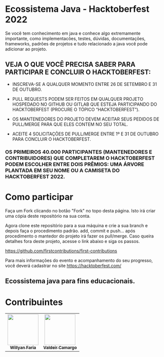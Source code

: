 # Ecossistema Java - Hacktoberfest 2022

Se você tem conhecimento em java e conhece algo extremamente importante, como implementacões,
testes, dúvidas, documentações, frameworks, padrões de projetos e tudo relacionado a java você pode adicionar 
ao projeto.

## VEJA O QUE VOCÊ PRECISA SABER PARA PARTICIPAR E CONCLUIR O HACKTOBERFEST:
- INSCREVA-SE A QUALQUER MOMENTO ENTRE 26 DE SETEMBRO E 31 DE OUTUBRO.

- PULL REQUESTS PODEM SER FEITOS EM QUALQUER PROJETO HOSPEDADO NO GITHUB OU GITLAB QUE ESTEJA PARTICIPANDO DO HACKTOBERFEST (PROCURE O TÓPICO “HACKTOBERFEST”).

- OS MANTENEDORES DO PROJETO DEVEM ACEITAR SEUS PEDIDOS DE PULL/MERGE PARA QUE ELES CONTEM NO SEU TOTAL.

- ACEITE 4 SOLICITAÇÕES DE PULL/MERGE ENTRE 1º E 31 DE OUTUBRO PARA CONCLUIR O HACKTOBERFEST.

### OS PRIMEIROS 40.000 PARTICIPANTES (MANTENEDORES E CONTRIBUIDORES) QUE COMPLETAREM O HACKTOBERFEST PODEM ESCOLHER ENTRE DOIS PRÊMIOS: UMA ÁRVORE PLANTADA EM SEU NOME OU A CAMISETA DO HACKTOBERFEST 2022.


# Como participar

Faça um Fork clicando no botão "Fork" no topo desta página. Isto irá criar uma cópia deste repositório na sua conta.

Agora clone este repositório para a sua máquina e crie a sua branch e depois faça o procedimento padrão. add, commit e push... após procedimento o mantedor do projeto irá fazer os pull/merge. Caso queira detalhes fora deste projeto, acesse o link abaixo e siga os passos.

https://github.com/firstcontributions/first-contributions

Para mais informações do evento e acompanhamento do seu progresso, você deverá cadastrar no site https://hacktoberfest.com/  

## Ecossistema java para fins educacionais.

# Contribuintes

<table>
<tbody>
<tr>

<td align="center">
<a href="https://github.com/fariawillyan">
<img src ="https://avatars.githubusercontent.com/u/59929628?v=4" width="100px;" alt style="max-width: 100%;">

<br>
<sub>
<b>Willyan Faria</b>
</sub>
</a>
<br>

<a href="https://github.com/Fariawillyan/EcoJava">
</td>

<td align="center">
<a href="https://github.com/Camargovf">
<img src ="https://avatars.githubusercontent.com/u/59845047?v=4" width="100px;" alt style="max-width: 100%;">

<br>
<sub>
<b>Valdeir Camargo</b>
</sub>
</a>
<br>

<a href="https://github.com/Fariawillyan/EcoJava">
</td>



</tr>
</tbody>
</table>





